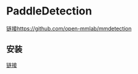 # PaddleDetection
[链接](https://github.com/open-mmlab/mmdetection)https://github.com/open-mmlab/mmdetection

## 安装
[链接](https://mmdetection.readthedocs.io/zh-cn/latest/get_started.html)

